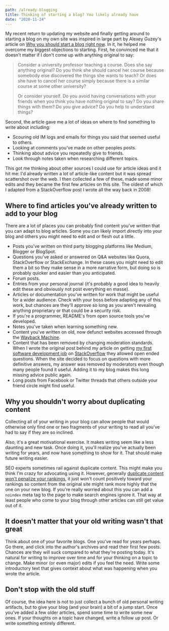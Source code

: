 ```yaml
---
path: /already-blogging
title: Thinking of starting a blog? You likely already have
date: "2020-11-24"
---
```

My recent return to updating my website and finally getting around to starting a blog on my own site was inspired in large part by Alexey Guzey's article on [Why you should start a blog right now](https://guzey.com/personal/why-have-a-blog/). In it, he helped me overcome my biggest objections to starting. First, he convinced me that it doesn't matter if I don't come up with anything original to say:

> Consider a university professor teaching a course. Does she say anything original? Do you think she should cancel her course because somebody else discovered the things she wants to teach? Or does she have to cancel her course simply because there is a similar course at some other university?
>
>Or consider yourself. Do you avoid having conversations with your friends when you think you have nothing original to say? Do you share things with them? Do you give advice? Do you help to understand things?

Second, the article gave me a lot of ideas on where to find something to write about including:
* Scouring old IM logs and emails for things you said that seemed useful to others.
* Looking at comments you've made on other peoples posts.
* Thinking about advice you repeatedly give to friends.
* Look through notes taken when researching different topics.

This got me thinking about other sources I could use for article ideas and it hit me: I'd already written a lot of article-like content but it was spread scattershot over the web. I then collected a few of these, made some minor edits and they became the first few articles on this site. The oldest of which I adapted from a StackOverflow post I wrote all the way back in 2008! 

## Where to find articles you've already written to add to your blog
There are a lot of places you can probably find content you've written that you can adapt to blog articles. Some you can likely import directly into your blog and others you might need to edit and or flesh out a little.
* Posts you've written on third party blogging platforms like Medium, Blogger or BlogSpot.
* Questions you've asked or answered on Q&A websites like Quora, StackOverflow or StackExchange. In these cases you might need to edit them a bit so they make sense in a more narrative form, but doing so is probably quicker and easier than you anticipated.
* Forum posts.
* Entries from your personal journal (it's probably a good idea to heavily edit these and obviously not post everything en masse).
* Articles or documentation you've written for work that might be useful for a wider audience. Check with your boss before adapting any of this work, but chances are they'll approve so long as you aren't revealing anything proprietary or that could be a security risk.
* If you're a programmer, README's from open source tools you've developed.
* Notes you've taken when learning something new.
* Content you've written on old, now defunct websites accessed through the [Wayback Machine](https://archive.org/web/web.php).
* Content that has been removed by changing moderation standards. When I wrote the original post behind my article on getting [my first software development job](/breaking-into-coding) on [StackOverflow](http://stackoverflow.com) they allowed open ended questions. When the site decided to focus on questions with more definitive answers, my answer was removed by moderators even though many people found it useful. Adding it to my blog makes this long missing advice public again.
* Long posts from Facebook or Twitter threads that others outside your friend circle might find useful.

## Why you shouldn't worry about duplicating content

Collecting all of your writing in your blog can allow people that would otherwise only find one or two fragments of your writing to read all you've had to say if they are so inclined.

Also, it's a great motivational exercise. It makes writing seem like a less daunting and new task. Once doing it, you'll realize you've actually been writing for years, and now have something to show for it. That should make future writing easier. 

SEO experts sometimes rail against duplicate content. This might make you think I'm crazy for advocating using it. However, generally [duplicate content won't penalize your rankings](https://searchengineland.com/myth-duplicate-content-penalty-259657), it just won't count positively toward your rankings so content from the original site might rank more highly that the one on your new blog. If you're really worried about this you can add a `noindex` meta tag to the page to make search engines ignore it. That way at least people who come to your blog through other articles can still get value out of it. 

## It doesn't matter that your old writing wasn't that great

Think about one of your favorite blogs. One you've read for years perhaps. Go there, and click into the author's archives and read their first few posts. Chances are they will suck compared to what they're posting today. It's natural for writing to improve over time and for your thinking on a topic to change. Make minor (or even major) edits if you feel the need. Write some  introductory text that gives context about what was happening when you wrote the article.
## Don't stop with the old stuff

Of course, the idea here is not to just collect a bunch of old personal writing artifacts, but to give your blog (and your brain) a bit of a jump start. Once you've added a few older articles, spend some time to write some new ones. If your thoughts on a topic have changed, write a follow up post. Or write something entirely different. 
